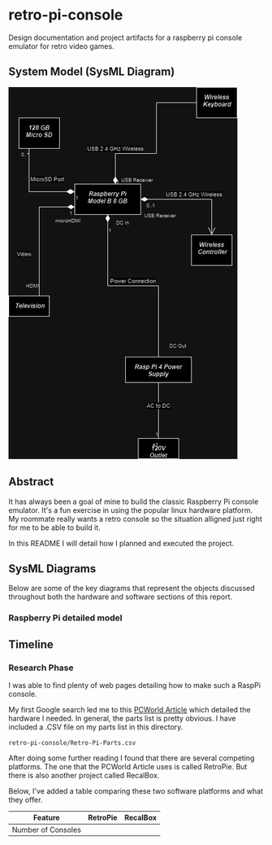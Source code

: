 # retro-pi-console
Design documentation and project artifacts for a raspberry pi console emulator for retro video games. 

## System Model (SysML Diagram)

![The System Model of the Console](system-model.png)

## Abstract

It has always been a goal of mine to build the classic Raspberry Pi console emulator. It's a fun exercise in using the popular linux hardware platform. My roommate really wants a retro console so the situation alligned just right for me to be able to build it. 

In this README I will detail how I planned and executed the project. 

## SysML Diagrams

Below are some of the key diagrams that represent the objects discussed throughout both the hardware and software sections of this report.

### Raspberry Pi detailed model

## Timeline

### Research Phase

I was able to find plenty of web pages detailing how to make such a RaspPi console. 

My first Google search led me to this [PCWorld Article](https://www.pcworld.com/article/406449/how-to-build-a-raspberry-pi-retrogaming-emulation-console.html) which detailed the hardware I needed. In general, the parts list is pretty obvious. I have included a .CSV file on my parts list in this directory. 

```
retro-pi-console/Retro-Pi-Parts.csv
```

After doing some further reading I found that there are several competing platforms. The one that the PCWorld Article uses is called RetroPie. But there is also another project called RecalBox. 






Below, I've added a table comparing these two software platforms and what they offer. 




|     Feature     |       RetroPie       |       RecalBox    |
| --------------- | -------------------- | ----------------- |
| Number of Consoles | 